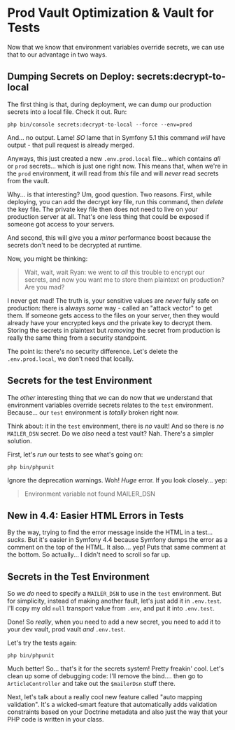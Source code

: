 # Prod Vault Optimization & Vault for Tests

Now that we know that environment variables override secrets, we can use that
to our advantage in two ways.

## Dumping Secrets on Deploy: secrets:decrypt-to-local

The first thing is that, during deployment, we can dump our production secrets
into a local file. Check it out. Run:

```terminal
php bin/console secrets:decrypt-to-local --force --env=prod
```

And... no output. Lame! *SO* lame that in Symfony 5.1 this command *will* have
output - that pull request is already merged.

Anyways, this just created a new `.env.prod.local` file... which contains *all*
or `prod` secrets... which is just one right now. This means that, when we're in
the `prod` environment, it will read from *this* file and will *never* read secrets
from the vault.

Why... is that interesting? Um, good question. Two reasons. First, while deploying,
you can add the decrypt key file, run this command, then *delete* the key file.
The private key file then does not need to live on your production server at all.
That's one less thing that could be exposed if someone got access to your servers.

And second, this will give you a *minor* performance boost because the secrets
don't need to be decrypted at runtime.

Now, you might be thinking:

> Wait, wait, wait Ryan: we went to *all* this trouble to encrypt our secrets,
> and now you want me to store them plaintext on production? Are you mad?

I never get mad! The truth is, your sensitive values are *never* fully safe on
production: there is always *some* way - called an "attack vector" to get them.
If someone gets access to the files on your server, then they would already have
your encrypted keys *and* the private key to decrypt them. Storing the secrets in
plaintext but *removing* the secret from production is really the same thing from
a security standpoint.

The point is: there's no security difference. Let's delete the `.env.prod.local`,
we don't need that locally.

## Secrets for the test Environment

The *other* interesting thing that we can do now that we understand that environment
variables override secrets relates to the `test` environment. Because... our
`test` environment is *totally* broken right now.

Think about: it in the `test` environment, there is *no* vault! And so there is
*no* `MAILER_DSN` secret. Do we *also* need a test vault? Nah. There's a simpler
solution.

First, let's *run* our tests to see what's going on:

```terminal
php bin/phpunit
```

Ignore the deprecation warnings. Woh! *Huge* error. If you look closely... yep:

> Environment variable not found MAILER_DSN

## New in 4.4: Easier HTML Errors in Tests

By the way, trying to find the error message inside the HTML in a test... *sucks*.
But it's easier in Symfony 4.4 because Symfony dumps the error as a comment on the
top of the HTML. It also.... yep! Puts that same comment at the bottom. So actually...
I didn't need to scroll so far up.

## Secrets in the Test Environment

So we *do* need to specify a `MAILER_DSN` to use in the `test` environment. But
for simplicity, instead of making another fault, let's just add it in `.env.test`.
I'll copy my old `null` transport value from `.env`, and put it into `.env.test`.

Done! So *really*, when you need to add a new secret, you need to add it to your
dev vault, prod vault *and* `.env.test`.

Let's try the tests again:

```terminal
php bin/phpunit
```

Much better! So... that's it for the secrets system! Pretty freakin' cool. Let's
clean up some of debugging code: I'll remove the bind.... then go to
`ArticleController` and take out the `$mailerDsn` stuff there.

Next, let's talk about a really cool new feature called "auto mapping validation".
It's a wicked-smart feature that automatically adds validation constraints based
on your Doctrine metadata and also just the way that your PHP code is written
in your class.
